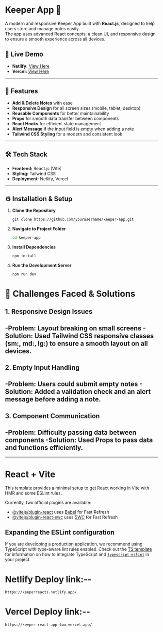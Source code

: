 # Keeper App 📝

A modern and responsive Keeper App built with **React.js**, designed to help users store and manage notes easily.  
The app uses advanced React concepts, a clean UI, and responsive design to ensure a smooth experience across all devices.

## 🚀 Live Demo
- **Netlify:** [View Here](https://keeperreacts.netlify.app/)  
- **Vercel:** [View Here](https://keeper-react-app-two.vercel.app/)  

---

## 📌 Features
- **Add & Delete Notes** with ease  
- **Responsive Design** for all screen sizes (mobile, tablet, desktop)  
- **Reusable Components** for better maintainability  
- **Props** for smooth data transfer between components  
- **React Hooks** for efficient state management  
- **Alert Message** if the input field is empty when adding a note  
- **Tailwind CSS Styling** for a modern and consistent look  

---

## 🛠 Tech Stack
- **Frontend:** React.js (Vite)  
- **Styling:** Tailwind CSS  
- **Deployment:** Netlify, Vercel  

---

## ⚙️ Installation & Setup

1. **Clone the Repository**
   ```bash
   git clone https://github.com/yourusername/keeper-app.git

2. **Navigate to Project Folder**
   ```bash
   cd keeper-app
3. **Install Dependencies**
    ```bash
    npm install
4. **Run the Development Server**
    ```bash
    npm run dev

# 🧩 Challenges Faced & Solutions
## 1.  Responsive Design Issues
-**Problem**: Layout breaking on small screens
-**Solution**: Used Tailwind CSS responsive classes (sm:, md:, lg:) to ensure a smooth layout on all devices.
---
## 2. Empty Input Handling
-**Problem**: Users could submit empty notes
-**Solution**: Added a validation check and an alert message before adding a note.
---
## 3. Component Communication
-**Problem**: Difficulty passing data between components
-**Solution**: Used Props to pass data and functions efficiently.
---




---
# React + Vite

This template provides a minimal setup to get React working in Vite with HMR and some ESLint rules.

Currently, two official plugins are available:

- [@vitejs/plugin-react](https://github.com/vitejs/vite-plugin-react/blob/main/packages/plugin-react) uses [Babel](https://babeljs.io/) for Fast Refresh
- [@vitejs/plugin-react-swc](https://github.com/vitejs/vite-plugin-react/blob/main/packages/plugin-react-swc) uses [SWC](https://swc.rs/) for Fast Refresh

## Expanding the ESLint configuration

If you are developing a production application, we recommend using TypeScript with type-aware lint rules enabled. Check out the [TS template](https://github.com/vitejs/vite/tree/main/packages/create-vite/template-react-ts) for information on how to integrate TypeScript and [`typescript-eslint`](https://typescript-eslint.io) in your project.

# Netlify Deploy link:--
```bash
https://keeperreacts.netlify.app/
```
# Vercel Deploy link:--
```bash
https://keeper-react-app-two.vercel.app/
```


